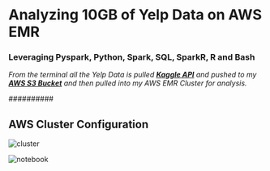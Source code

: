 # Analyzing 10GB of Yelp Data on AWS EMR
### Leveraging Pyspark, Python, Spark, SQL, SparkR, R and Bash
*From the terminal all the Yelp Data is pulled **[Kaggle API](https://www.kaggle.com/yelp-dataset/yelp-dataset)** and pushed to my **[AWS S3 Bucket](https://my-little-pony.s3.amazonaws.com/yelp/)** and then pulled into my AWS EMR Cluster for analysis.*

##########
## AWS Cluster Configuration

![cluster](https://raw.githubusercontent.com/BenitaDiop/FullStackBigData-with-SPARK/master/assets/cluster.png)

![notebook](https://github.com/BenitaDiop/FullStackBigData-with-SPARK/blob/master/assets/Notebook.png)











